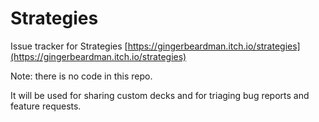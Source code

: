 # Strategies
Issue tracker for Strategies [https://gingerbeardman.itch.io/strategies](https://gingerbeardman.itch.io/strategies)

Note: there is no code in this repo.

It will be used for sharing custom decks and for triaging bug reports and feature requests.
